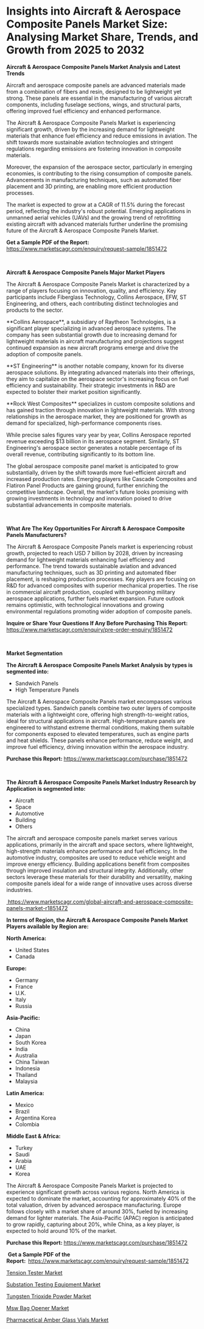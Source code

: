 <p><h1>Insights into Aircraft & Aerospace Composite Panels Market Size: Analysing Market Share, Trends, and Growth from 2025 to 2032</h1></p><p><strong>Aircraft & Aerospace Composite Panels Market Analysis and Latest Trends</strong></p>
<p><p>Aircraft and aerospace composite panels are advanced materials made from a combination of fibers and resin, designed to be lightweight yet strong. These panels are essential in the manufacturing of various aircraft components, including fuselage sections, wings, and structural parts, offering improved fuel efficiency and enhanced performance. </p><p>The Aircraft & Aerospace Composite Panels Market is experiencing significant growth, driven by the increasing demand for lightweight materials that enhance fuel efficiency and reduce emissions in aviation. The shift towards more sustainable aviation technologies and stringent regulations regarding emissions are fostering innovation in composite materials. </p><p>Moreover, the expansion of the aerospace sector, particularly in emerging economies, is contributing to the rising consumption of composite panels. Advancements in manufacturing techniques, such as automated fiber placement and 3D printing, are enabling more efficient production processes. </p><p>The market is expected to grow at a CAGR of 11.5% during the forecast period, reflecting the industry's robust potential. Emerging applications in unmanned aerial vehicles (UAVs) and the growing trend of retrofitting existing aircraft with advanced materials further underline the promising future of the Aircraft & Aerospace Composite Panels Market.</p></p>
<p><strong>Get a Sample PDF of the Report:&nbsp;</strong> <a href="https://www.marketscagr.com/enquiry/request-sample/1851472?utm_campaign=1944&utm_medium=2&utm_source=Github&utm_content=ia&utm_term=07012025&utm_id=aircraft-aerospace-composite-panels">https://www.marketscagr.com/enquiry/request-sample/1851472</a></p>
<p>&nbsp;</p>
<p><strong>Aircraft & Aerospace Composite Panels Major Market Players</strong></p>
<p><p>The Aircraft & Aerospace Composite Panels Market is characterized by a range of players focusing on innovation, quality, and efficiency. Key participants include Fiberglass Technology, Collins Aerospace, EFW, ST Engineering, and others, each contributing distinct technologies and products to the sector.</p><p>**Collins Aerospace**, a subsidiary of Raytheon Technologies, is a significant player specializing in advanced aerospace systems. The company has seen substantial growth due to increasing demand for lightweight materials in aircraft manufacturing and projections suggest continued expansion as new aircraft programs emerge and drive the adoption of composite panels.</p><p>**ST Engineering** is another notable company, known for its diverse aerospace solutions. By integrating advanced materials into their offerings, they aim to capitalize on the aerospace sector's increasing focus on fuel efficiency and sustainability. Their strategic investments in R&D are expected to bolster their market position significantly.</p><p>**Rock West Composites** specializes in custom composite solutions and has gained traction through innovation in lightweight materials. With strong relationships in the aerospace market, they are positioned for growth as demand for specialized, high-performance components rises.</p><p>While precise sales figures vary year by year, Collins Aerospace reported revenue exceeding $13 billion in its aerospace segment. Similarly, ST Engineering's aerospace sector generates a notable percentage of its overall revenue, contributing significantly to its bottom line.</p><p>The global aerospace composite panel market is anticipated to grow substantially, driven by the shift towards more fuel-efficient aircraft and increased production rates. Emerging players like Cascade Composites and Flatiron Panel Products are gaining ground, further enriching the competitive landscape. Overall, the market's future looks promising with growing investments in technology and innovation poised to drive substantial advancements in composite materials.</p></p>
<p>&nbsp;</p>
<p><strong>What Are The Key Opportunities For Aircraft & Aerospace Composite Panels Manufacturers?</strong></p>
<p><p>The Aircraft & Aerospace Composite Panels market is experiencing robust growth, projected to reach USD 7 billion by 2028, driven by increasing demand for lightweight materials enhancing fuel efficiency and performance. The trend towards sustainable aviation and advanced manufacturing techniques, such as 3D printing and automated fiber placement, is reshaping production processes. Key players are focusing on R&D for advanced composites with superior mechanical properties. The rise in commercial aircraft production, coupled with burgeoning military aerospace applications, further fuels market expansion. Future outlook remains optimistic, with technological innovations and growing environmental regulations promoting wider adoption of composite panels.</p></p>
<p><strong>Inquire or Share Your Questions If Any Before Purchasing This Report:</strong> <a href="https://www.marketscagr.com/enquiry/pre-order-enquiry/1851472?utm_campaign=1944&utm_medium=2&utm_source=Github&utm_content=ia&utm_term=07012025&utm_id=aircraft-aerospace-composite-panels">https://www.marketscagr.com/enquiry/pre-order-enquiry/1851472</a></p>
<p>&nbsp;</p>
<p><strong>Market Segmentation</strong></p>
<p><strong>The Aircraft & Aerospace Composite Panels Market Analysis by types is segmented into:</strong></p>
<p><ul><li>Sandwich Panels</li><li>High Temperature Panels</li></ul></p>
<p><p>The Aircraft & Aerospace Composite Panels market encompasses various specialized types. Sandwich panels combine two outer layers of composite materials with a lightweight core, offering high strength-to-weight ratios, ideal for structural applications in aircraft. High-temperature panels are engineered to withstand extreme thermal conditions, making them suitable for components exposed to elevated temperatures, such as engine parts and heat shields. These panels enhance performance, reduce weight, and improve fuel efficiency, driving innovation within the aerospace industry.</p></p>
<p><strong>Purchase this Report:&nbsp;</strong><a href="https://www.marketscagr.com/purchase/1851472?utm_campaign=1944&utm_medium=2&utm_source=Github&utm_content=ia&utm_term=07012025&utm_id=aircraft-aerospace-composite-panels">https://www.marketscagr.com/purchase/1851472</a></p>
<p>&nbsp;</p>
<p><strong>The Aircraft & Aerospace Composite Panels Market Industry Research by Application is segmented into:</strong></p>
<p><ul><li>Aircraft</li><li>Space</li><li>Automotive</li><li>Building</li><li>Others</li></ul></p>
<p><p>The aircraft and aerospace composite panels market serves various applications, primarily in the aircraft and space sectors, where lightweight, high-strength materials enhance performance and fuel efficiency. In the automotive industry, composites are used to reduce vehicle weight and improve energy efficiency. Building applications benefit from composites through improved insulation and structural integrity. Additionally, other sectors leverage these materials for their durability and versatility, making composite panels ideal for a wide range of innovative uses across diverse industries.</p></p>
<p><a href="https://www.marketscagr.com/global-aircraft-and-aerospace-composite-panels-market-r1851472?utm_campaign=1944&utm_medium=2&utm_source=Github&utm_content=ia&utm_term=07012025&utm_id=aircraft-aerospace-composite-panels">&nbsp;https://www.marketscagr.com/global-aircraft-and-aerospace-composite-panels-market-r1851472</a></p>
<p><strong>In terms of Region, the Aircraft & Aerospace Composite Panels Market Players available by Region are:</strong></p>
<p>
    <p> <strong> North America: </strong>
        <ul>
            <li>United States</li>
            <li>Canada</li>
        </ul>
        </p> 
    <p> <strong> Europe: </strong>
        <ul>
            <li>Germany</li>
            <li>France</li>
            <li>U.K.</li>
            <li>Italy</li>
            <li>Russia</li>
        </ul>
        </p> 
    <p> <strong> Asia-Pacific: </strong>
        <ul>
            <li>China</li>
            <li>Japan</li>
            <li>South Korea</li>
            <li>India</li>
            <li>Australia</li>
            <li>China Taiwan</li>
            <li>Indonesia</li>
            <li>Thailand</li>
            <li>Malaysia</li>
        </ul>
        </p> 
    <p> <strong> Latin America: </strong>
        <ul>
            <li>Mexico</li>
            <li>Brazil</li>
            <li>Argentina Korea</li>
            <li>Colombia</li>
        </ul>
        </p> 
    <p> <strong> Middle East & Africa: </strong>
        <ul>
            <li>Turkey</li>
            <li>Saudi</li>
            <li>Arabia</li>
            <li>UAE</li>
            <li>Korea</li>
        </ul>
    </p>
    </p>
<p><p>The Aircraft & Aerospace Composite Panels Market is projected to experience significant growth across various regions. North America is expected to dominate the market, accounting for approximately 40% of the total valuation, driven by advanced aerospace manufacturing. Europe follows closely with a market share of around 30%, fueled by increasing demand for lighter materials. The Asia-Pacific (APAC) region is anticipated to grow rapidly, capturing about 20%, while China, as a key player, is expected to hold around 10% of the market.</p></p>
<p><strong>Purchase this Report: </strong><a href="https://www.marketscagr.com/purchase/1851472?utm_campaign=1944&utm_medium=2&utm_source=Github&utm_content=ia&utm_term=07012025&utm_id=aircraft-aerospace-composite-panels">https://www.marketscagr.com/purchase/1851472</a></p>
<p>&nbsp;<strong>Get a Sample PDF of the Report:&nbsp;&nbsp;</strong><a href="https://www.marketscagr.com/enquiry/request-sample/1851472?utm_campaign=1944&utm_medium=2&utm_source=Github&utm_content=ia&utm_term=07012025&utm_id=aircraft-aerospace-composite-panels">https://www.marketscagr.com/enquiry/request-sample/1851472</a></p>
<p><strong></strong></p>
<p><p><a href="https://www.linkedin.com/pulse/forecasts-growth-opportunities-tension-tester-industry-market-usasf?utm_campaign=1944&utm_medium=2&utm_source=Github&utm_content=ia&utm_term=07012025&utm_id=aircraft-aerospace-composite-panels">Tension Tester Market</a></p><p><a href="https://www.linkedin.com/pulse/cumulative-effect-latest-trendss-disrupted-substation-testing-pt1uc?utm_campaign=1944&utm_medium=2&utm_source=Github&utm_content=ia&utm_term=07012025&utm_id=aircraft-aerospace-composite-panels">Substation Testing Equipment Market</a></p><p><a href="https://www.linkedin.com/pulse/tungsten-trioxide-powder-market-research-report-drivers-aedqc?utm_campaign=1944&utm_medium=2&utm_source=Github&utm_content=ia&utm_term=07012025&utm_id=aircraft-aerospace-composite-panels">Tungsten Trioxide Powder Market</a></p><p><a href="https://www.linkedin.com/pulse/forecasting-msw-bag-opener-market-growth-111-cagr-projections-y5rjf?utm_campaign=1944&utm_medium=2&utm_source=Github&utm_content=ia&utm_term=07012025&utm_id=aircraft-aerospace-composite-panels">Msw Bag Opener Market</a></p><p><a href="https://www.linkedin.com/pulse/trustworthy-market-insights-pharmacetical-amber-glass-vials-8uqnc?utm_campaign=1944&utm_medium=2&utm_source=Github&utm_content=ia&utm_term=07012025&utm_id=aircraft-aerospace-composite-panels">Pharmacetical Amber Glass Vials Market</a></p></p>